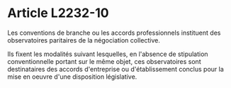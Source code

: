 # Article L2232-10

Les conventions de branche ou les accords professionnels instituent des observatoires paritaires de la négociation collective.

Ils fixent les modalités suivant lesquelles, en l'absence de stipulation conventionnelle portant sur le même objet, ces observatoires sont destinataires des accords d'entreprise ou d'établissement conclus pour la mise en oeuvre d'une disposition législative.